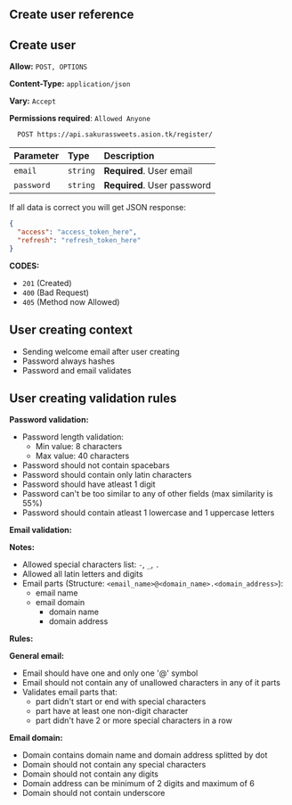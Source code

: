 ## Create user reference

## Create user

**Allow:** `POST, OPTIONS`

**Content-Type:** `application/json`

**Vary:** `Accept`

**Permissions required**: `Allowed Anyone`

```http
  POST https://api.sakurassweets.asion.tk/register/
```

| Parameter  | Type     | Description                 |
| :--------- | :------- | :-------------------------- |
| `email`    | `string` | **Required**. User email    |
| `password` | `string` | **Required**. User password |

If all data is correct you will get JSON response:

```json
{
  "access": "access_token_here",
  "refresh": "refresh_token_here"
}
```

**CODES:**

- `201` (Created)
- `400` (Bad Request)
- `405` (Method now Allowed)

## User creating context

- Sending welcome email after user creating
- Password always hashes
- Password and email validates

## User creating validation rules

**Password validation:**

- Password length validation:
  - Min value: 8 characters
  - Max value: 40 characters
- Password should not contain spacebars
- Password should contain only latin characters
- Password should have atleast 1 digit
- Password can't be too similar to any of other fields (max similarity is 55%)
- Password should contain atleast 1 lowercase and 1 uppercase letters

**Email validation:**

**Notes:**

- Allowed special characters list: `-`, `_`, `.`
- Allowed all latin letters and digits
- Email parts (Structure: `<email_name>@<domain_name>.<domain_address>`):
  - email name
  - email domain
    - domain name
    - domain address

**Rules:**

**General email:**

- Email should have one and only one '@' symbol
- Email should not contain any of unallowed characters in any of it parts
- Validates email parts that:
  - part didn't start or end with special characters
  - part have at least one non-digit character
  - part didn't have 2 or more special characters in a row

**Email domain:**

- Domain contains domain name and domain address splitted by dot
- Domain should not contain any special characters
- Domain should not contain any digits
- Domain address can be minimum of 2 digits and maximum of 6
- Domain should not contain underscore
